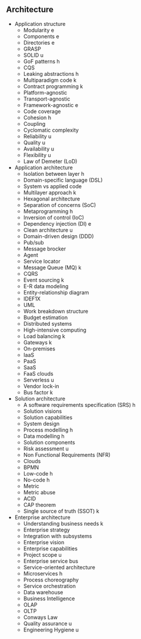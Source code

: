 ## Architecture

- Application structure
  - Modularity e
  - Components e
  - Directories e
  - GRASP
  - SOLID u
  - GoF patterns h
  - CQS
  - Leaking abstractions h
  - Multiparadigm code k
  - Contract programming k
  - Platform-agnostic
  - Transport-agnostic
  - Framework-agnostic e
  - Code coverage
  - Cohesion h
  - Coupling
  - Cyclomatic complexity
  - Reliability u
  - Quality u
  - Availability u
  - Flexibility u
  - Law of Demeter (LoD)
- Application architecture
  - Isolation between layer h
  - Domain-specific language (DSL)
  - System vs applied code
  - Multilayer approach k
  - Hexagonal architecture
  - Separation of concerns (SoC)
  - Metaprogramming h
  - Inversion of control (IoC)
  - Dependency injection (DI) e
  - Clean architecture u
  - Domain-driven design (DDD)
  - Pub/sub
  - Message brocker
  - Agent
  - Service locator
  - Message Queue (MQ) k
  - CQRS
  - Event sourcing k
  - E-R data modeling
  - Entity-relationship diagram
  - IDEF1X
  - UML
  - Work breakdown structure
  - Budget estimation
  - Distributed systems
  - High-intensive computing
  - Load balancing k
  - Gateways k
  - On-premises
  - IaaS
  - PaaS
  - SaaS
  - FaaS clouds
  - Serverless u
  - Vendor lock-in
  - Bus factor k
- Solution architecture
  - A software requirements specification (SRS) h
  - Solution visions
  - Solution capabilities
  - System design
  - Process modelling h
  - Data modelling h
  - Solution components
  - Risk assessment u
  - Non Functional Requirements (NFR)
  - Clouds
  - BPMN
  - Low-code h
  - No-code h
  - Metric
  - Metric abuse
  - ACID
  - CAP theorem
  - Single source of truth (SSOT) k
- Enterprise architecture
  - Understanding business needs k
  - Enterprise strategy
  - Integration with subsystems
  - Enterprise vision
  - Enterprise capabilities
  - Project scope u
  - Enterprise service bus
  - Service-oriented architecture
  - Microservices h
  - Process choreography
  - Service orchestration
  - Data warehouse
  - Business Intelligence
  - OLAP
  - OLTP
  - Conways Law
  - Quality assurance u
  - Engineering Hygiene u

